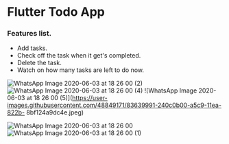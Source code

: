 # Flutter Todo App

### Features list.
- Add tasks.
- Check off the task when it get's completed.
- Delete the task.
- Watch on how many tasks are left to do now.

![WhatsApp Image 2020-06-03 at 18 26 00 (2)](https://user-images.githubusercontent.com/48849171/83639984-22424780-a5c9-11ea-8197-21f617d62393.jpeg) 
![WhatsApp Image 2020-06-03 at 18 26 00 (4)](https://user-images.githubusercontent.com/48849171/83639989-240c0b00-a5c9-11ea-97c8-81b6d3077aa9.jpeg)
![WhatsApp Image 2020-06-03 at 18 26 00 (5)](https://user-images.githubusercontent.com/48849171/83639991-240c0b00-a5c9-11ea-822b-     8bf124a9dc4e.jpeg)


![WhatsApp Image 2020-06-03 at 18 26 00](https://user-images.githubusercontent.com/48849171/83639994-24a4a180-a5c9-11ea-9ebd-007867f52cb3.jpeg)
![WhatsApp Image 2020-06-03 at 18 26 00 (1)](https://user-images.githubusercontent.com/48849171/83639997-253d3800-a5c9-11ea-9680-a4e049141f95.jpeg)





